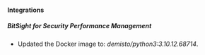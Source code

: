 #### Integrations
##### BitSight for Security Performance Management
- Updated the Docker image to: *demisto/python3:3.10.12.68714*.
